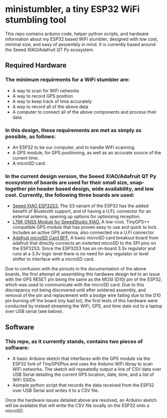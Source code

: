 # ministumbler, a tiny ESP32 WiFi stumbling tool

This repo contains arduino code, helper python scripts, and hardware information about my ESP32 based WiFi stumbler, designed with low cost, minimal size, and easy of asssembly in mind. It is currently based around the Seeed XIAO/Adafruit QT Py ecosystem. 

## Required Hardware

### The minimum requirments for a WiFi stumbler are:
- A way to scan for WiFi networks
- A way to record GPS position 
- A way to keep track of time accurately
- A way to record all of the above data
- A computer to connect all of the above components and process their data

### In this design, these requirements are met as simply as possible, as follows:
- An ESP32 to be our computer, and to handle WiFi scanning.
- A GPS module, for GPS positioning, as well as an accurate source of the current time.
- A microSD card.

### In the current design version, the Seeed XIAO/Adafruit QT Py ecosystem of boards are used for their small size, snap-together pin header based design, wide availability, and low cost. Currently, the following three boards are used:

- [Seeed XIAO ESP32S3.](https://wiki.seeedstudio.com/xiao_esp32s3_getting_started/) The S3 variant of the ESP32 has the added benefit of Bluetooth support, and of having a U.FL connector for an external antenna, opening up options for optimising reception.
- [L76K GNSS Module for SeeedStudio XIAO.](https://wiki.seeedstudio.com/get_start_l76k_gnss/) A low-cost, TinyGPS++ compatible GPS module that has proven easy to use and quick to lock. Includes an active GPS antenna, also connected via a U.Fl connector
- [Adafruit microSD Card BFF.](https://learn.adafruit.com/adafruit-microsd-card-bff) A basic microSD card breakout board from adafruit that directly connects an insterted microSD to the SPI pins on the ESP32S3. Since the ESP32S3 has an on-board 3.3v regulator and runs at a 3.3v logic level there is no need for any regulator or level shifter to interface with a microSD card.

Due to confusion with the pinouts in the documentation of the above boards, the first attempt at assembling this hardware design led to an issue with the GPS RESET pin being the same as the MOSI (D10) pin of the ESP32, which was used to communicate with the microSD card. Due to this discrepancy not being discovered until after soldered assembly, and removal of the pin and replacement with a bodge wire failing due to the D10 pin burning off the board (my bad lol), the first tests of this hardware were conducted by instead streaming the WiFi, GPS, and time date out to a laptop over USB serial (see below). 

## Software

### This repo, as it currently stands, contains two pieces of software:

- A basic Arduino sketch that interfaces with the GPS module via the ESP32 fork of TinyGPSPlus and uses the Arduino WiFi libray to scan WiFi networks. The sketch will repeatedly output a line of CSV data over USB Serial detailing the current GPS location, date, time, and a list of WiFi SSIDs. 
- Asimple python script that records the data received from the ESP32 over USB Serial and writes it to a CSV file. 

Once the hardware issues detailed above are resolved, an Arduino sketch will be available that will write the CSV file locally on the ESP32 onto a microSD.



